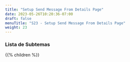 ```yaml
---
title: "Setup Send Message From Details Page"
date: 2023-05-26T10:20:36-07:00
draft: false
menuTitle: "S23 - Setup Send Message From Details Page"
weight: 23
---
```


### Lista de Subtemas
{{% children  %}}


